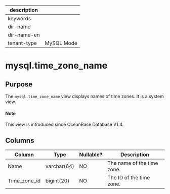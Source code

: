 | description ||
|---|---|
| keywords ||
| dir-name ||
| dir-name-en ||
| tenant-type | MySQL Mode |

# mysql.time_zone_name

## Purpose

The `mysql.time_zone_name` view displays names of time zones. It is a system view.

<main id="notice" type='explain'>
  <h4>Note</h4>
  <p>This view is introduced since OceanBase Database V1.4. </p>
</main>

## Columns

| Column | Type | Nullable? | Description |
|--------------|-------------|------------|-------|
| Name | varchar(64) | NO | The name of the time zone. |
| Time_zone_id | bigint(20) | NO | The ID of the time zone. |
